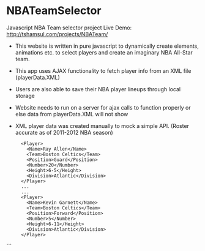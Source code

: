 NBATeamSelector
===============

Javascript NBA Team selector project
Live Demo: http://tshamsul.com/projects/NBATeam/



- This website is written in pure javascript to dynamically create elements, animations etc. to select players and create an imaginary NBA All-Star team. 
- This app uses AJAX functionality to fetch player info from an XML file (playerData.XML) 
- Users are also able to save their NBA player lineups through local storage

- Website needs to run on a server for ajax calls to function properly or else data from playerData.XML will not show
- XML player data was created manually to mock a simple API. (Roster accurate as of 2011-2012 NBA season)
  
  ```<NBA>
    <Player>
      <Name>Ray Allen</Name>
      <Team>Boston Celtics</Team>
      <Position>Guard</Position>
      <Number>20</Number>
      <Height>6-5</Height>
      <Division>Atlantic</Division>
    </Player>
    ...
    ...
    <Player>
      <Name>Kevin Garnett</Name>
      <Team>Boston Celtics</Team>
      <Position>Forward</Position>
      <Number>5</Number>
      <Height>6-11</Height>
      <Division>Atlantic</Division>
    </Player>
</NBA>
```
